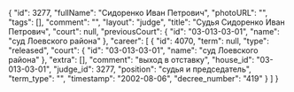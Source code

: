 {
    "id": 3277,
    "fullName": "Сидоренко Иван Петрович",
    "photoURL": "",
    "tags": [],
    "comment": "",
    "layout": "judge",
    "title": "Судья Сидоренко Иван Петрович",
    "court": null,
    "previousCourt": {
        "id": "03-013-03-01",
        "name": "суд Лоевского района"
    },
    "career": [
        {
            "id": 4070,
            "term": null,
            "type": "released",
            "court": {
                "id": "03-013-03-01",
                "name": "суд Лоевского района"
            },
            "extra": [],
            "comment": "выход в отставку",
            "house_id": "03-013-03-01",
            "judge_id": 3277,
            "position": "судья и председатель",
            "term_type": "",
            "timestamp": "2002-08-06",
            "decree_number": "419"
        }
    ]
}